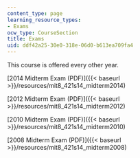 ```yaml
---
content_type: page
learning_resource_types:
- Exams
ocw_type: CourseSection
title: Exams
uid: ddf42a25-30e0-318e-06d0-b613ea709fa4
---
```


This course is offered every other year.

[2014 Midterm Exam (PDF)]({{< baseurl >}}/resources/mit8_421s14_midterm2014)

[2012 Midterm Exam (PDF)]({{< baseurl >}}/resources/mit8_421s14_midterm2012)

[2010 Midterm Exam (PDF)]({{< baseurl >}}/resources/mit8_421s14_midterm2010)

[2008 Midterm Exam (PDF)]({{< baseurl >}}/resources/mit8_421s14_midterm2008)
